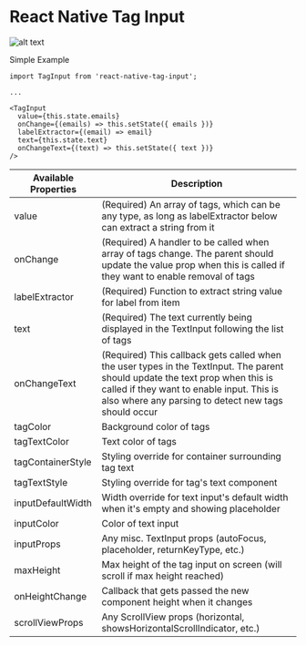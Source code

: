 # React Native Tag Input

![alt text](example.png "Example visual")

Simple Example

```
import TagInput from 'react-native-tag-input';

...

<TagInput
  value={this.state.emails}
  onChange={(emails) => this.setState({ emails })}
  labelExtractor={(email) => email}
  text={this.state.text}
  onChangeText={(text) => this.setState({ text })}
/>
```


| Available Properties | Description |
-----------------------|-----------------
| value | (Required) An array of tags, which can be any type, as long as labelExtractor below can extract a string from it |
| onChange | (Required) A handler to be called when array of tags change. The parent should update the value prop when this is called if they want to enable removal of tags |
| labelExtractor | (Required) Function to extract string value for label from item |
| text | (Required) The text currently being displayed in the TextInput following the list of tags |
| onChangeText | (Required) This callback gets called when the user types in the TextInput. The parent should update the text prop when this is called if they want to enable input. This is also where any parsing to detect new tags should occur |
| tagColor | Background color of tags |
| tagTextColor | Text color of tags |
| tagContainerStyle | Styling override for container surrounding tag text |
| tagTextStyle | Styling override for tag's text component |
| inputDefaultWidth | Width override for text input's default width when it's empty and showing placeholder |
| inputColor | Color of text input |
| inputProps | Any misc. TextInput props (autoFocus, placeholder, returnKeyType, etc.) |
| maxHeight | Max height of the tag input on screen (will scroll if max height reached) |
| onHeightChange | Callback that gets passed the new component height when it changes |
| scrollViewProps | Any ScrollView props (horizontal, showsHorizontalScrollIndicator, etc.) |
